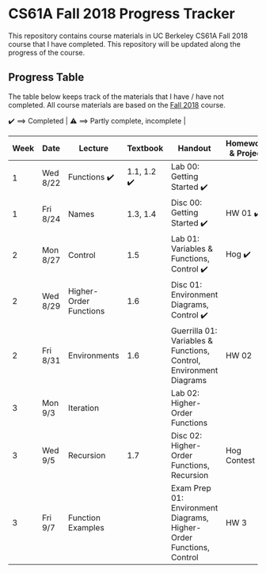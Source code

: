 # CS61A Fall 2018 Progress Tracker

This repository contains course materials in UC Berkeley CS61A Fall 2018 course that I have completed. This repository will be updated along the progress of the course.

## Progress Table

The table below keeps track of the materials that I have / have not completed.
All course materials are based on the [Fall 2018](https://cs61a.org/) course.

:heavy_check_mark: ==> Completed | 
:warning: ==> Partly complete, incomplete |


|  Week  |  Date  | Lecture | Textbook | Handout | Homework & Project|
|  ---  |  ---  | ----- | ---- | ---- | ---- | 
|   1   | Wed 8/22 |  Functions :heavy_check_mark:  |  1.1, 1.2 :heavy_check_mark:  |  Lab 00: Getting Started :heavy_check_mark: | |
|   1   | Fri 8/24 | Names |  1.3, 1.4  |  Disc 00: Getting Started :heavy_check_mark:  | HW 01 :heavy_check_mark: |
|   2   | Mon 8/27 | Control |  1.5  |  Lab 01: Variables & Functions, Control :heavy_check_mark:  | Hog :heavy_check_mark: |
|   2   | Wed 8/29 | Higher-Order Functions |  1.6  |  Disc 01: Environment Diagrams, Control :heavy_check_mark: |  |
|   2   | Fri 8/31 | Environments |  1.6  |  Guerrilla 01: Variables & Functions, Control, Environment Diagrams  | HW 02 |
|   3   | Mon 9/3 | Iteration |   |  Lab 02: Higher-Order Functions  |  |
|   3   | Wed 9/5 | Recursion |  1.7  |  Disc 02: Higher-Order Functions, Recursion  | Hog Contest |
|   3   | Fri 9/7 | Function Examples |   |  Exam Prep 01: Environment Diagrams, Higher-Order Functions, Control  | HW 3 |